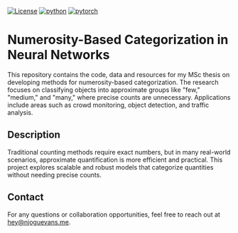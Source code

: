 [![License](https://img.shields.io/badge/license-MIT-yellow.svg)](LICENSE)
[![python](https://img.shields.io/badge/Python-3.10-3776AB.svg?style=flat&logo=python&logoColor=white)](https://www.python.org)
[![pytorch](https://img.shields.io/badge/PyTorch-2.0.1-EE4C2C.svg?style=flat&logo=pytorch)](https://pytorch.org)
# Numerosity-Based Categorization in Neural Networks

This repository contains the code, data and resources for my MSc thesis on developing methods for numerosity-based categorization. The research focuses on classifying objects into approximate groups like "few," "medium," and "many," where precise counts are unnecessary. Applications include areas such as crowd monitoring, object detection, and traffic analysis.


## Description

Traditional counting methods require exact numbers, but in many real-world scenarios, approximate quantification is more efficient and practical. This project explores scalable and robust models that categorize quantities without needing precise counts.

## Contact

For any questions or collaboration opportunities, feel free to reach out at [hey@njoguevans.me](mailto:hey@njoguevans.me).
